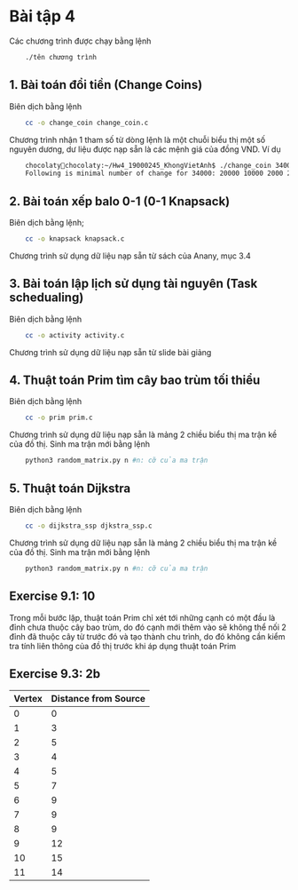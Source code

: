 # Bài tập 4

Các chương trình được chạy bằng lệnh

```zsh
    ./tên chương trình
```

## 1. Bài toán đổi tiền (Change Coins)

Biên dịch bằng lệnh

```zsh
    cc -o change_coin change_coin.c
```

Chương trình nhận 1 tham số từ dòng lệnh là một chuỗi biểu thị một số nguyên dương, dư liệu được nạp sẵn là các mệnh giá của đồng VND. Ví dụ

```zsh
    chocolaty🍺chocolaty:~/Hw4_19000245_KhongVietAnh$ ./change_coin 34000
    Following is minimal number of change for 34000: 20000 10000 2000 2000 
```

## 2. Bài toán xếp balo 0-1 (0-1 Knapsack)

Biên dịch bằng lệnh;

```zsh
    cc -o knapsack knapsack.c
```

Chương trình sử dụng dữ liệu nạp sẵn từ sách của Anany, mục 3.4

## 3. Bài toán lập lịch sử dụng tài nguyên (Task schedualing)

Biên dịch bằng lệnh

```zsh
    cc -o activity activity.c
```

Chương trình sử dụng dữ liệu nạp sẵn từ slide bài giảng

## 4. Thuật toán Prim tìm cây bao trùm tối thiểu

Biên dịch bằng lệnh

```zsh
    cc -o prim prim.c
```

Chương trình sử dụng dữ liệu nạp sẵn là mảng 2 chiều biểu thị ma trận kề của đồ thị. Sinh ma trận mới bằng lệnh

```zsh
    python3 random_matrix.py n #n: cỡ của ma trận
```

## 5. Thuật toán Dijkstra

Biên dịch bằng lệnh

```zsh
    cc -o dijkstra_ssp djkstra_ssp.c
```

Chương trình sử dụng dữ liệu nạp sẵn là mảng 2 chiều biểu thị ma trận kề của đồ thị. Sinh ma trận mới bằng lệnh

```zsh
    python3 random_matrix.py n #n: cỡ của ma trận
```

## Exercise 9.1: 10

Trong mỗi bước lặp, thuật toán Prim chỉ xét tới những cạnh có một đầu là đỉnh chưa thuộc cây bao trùm, do đó cạnh mới thêm vào sẽ không thể nối 2 đỉnh đã thuộc cây từ trước đó và tạo thành chu trình, do đó không cần kiểm tra tính liên thông của đồ thị trước khi áp dụng thuật toán Prim

## Exercise 9.3: 2b

| Vertex | Distance from Source |
|--------|----------------------|
|   0    |          0           |
|   1    |          3           |
|   2    |          5           |
|   3    |          4           |
|   4    |          5           |
|   5    |          7           |
|   6    |          9           |
|   7    |          9           |
|   8    |          9           |
|   9    |         12           |
|  10    |         15           |
|  11    |         14           |

